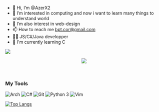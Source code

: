 
- 👋 Hi, I’m @AzerX2
- 👀 I’m interested in computing and now i want to learn many things to understand world
- 🌱 I’m also interest in web-design
- 📫 How to reach me bpt.cor@gmail.com
- 👨‍💻 JS/C#/Java developper
- 📝 I'm currently learning C

![](https://komarev.com/ghpvc/?username=AzerX2&color=lightgrey)

<p align="center">
  <a align="center" href="https://discords.com/bio/p/AzerX2" target="_blank">
    <img align="center" src="https://discord.c99.nl/widget/theme-1/436952983671013377.png" />
  </a>
</p>
<br>

### My Tools
<p>
  <img alt="Arch" src="https://img.shields.io/badge/-Arch-2088FF?style=flat-square&logo=arch-linux&logoColor=dark" />
  <img alt="C#" src="https://img.shields.io/badge/-C%23-E10098?style=flat-square&logo=c#&logoColor=dark" />
  <img alt="Git" src="https://img.shields.io/badge/-Git-F05032?style=flat-square&logo=git&logoColor=dark" />
  <img alt="Python 3" src="https://img.shields.io/badge/-Python%203-F7B93E?style=flat-square&logo=python&logoColor=dark" /> 
  <img alt="Vim " src="https://img.shields.io/badge/-Vim-1DCB17?style=flat-square&logo=vim&logoColor=dark">
</p>

[![Top Langs](https://github-readme-stats.vercel.app/api/top-langs/?username=MrVyM&layout=compact&theme=dark)](https://github.com/anuraghazra/github-readme-stats)
